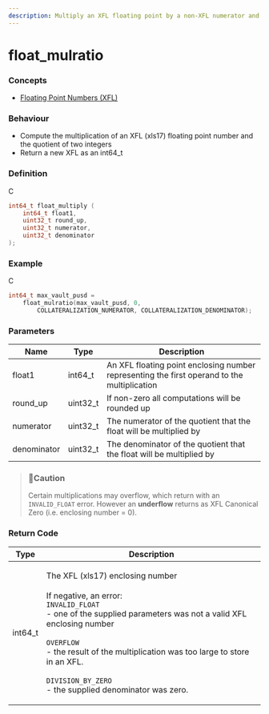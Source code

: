 ```yaml
---
description: Multiply an XFL floating point by a non-XFL numerator and denominator
---
```


# float\_mulratio

### Concepts

* [Floating Point Numbers (XFL)](../../../concepts/floating-point-numbers-xfl.md)

### Behaviour

* Compute the multiplication of an XFL (xls17) floating point number and the quotient of two integers
* Return a new XFL as an int64\_t

### Definition

C

```c
int64_t float_multiply (
    int64_t float1,
    uint32_t round_up,
    uint32_t numerator,
    uint32_t denominator
);
```

### Example

C

```c
int64_t max_vault_pusd =
    float_mulratio(max_vault_pusd, 0,
        COLLATERALIZATION_NUMERATOR, COLLATERALIZATION_DENOMINATOR);
```

### Parameters

| Name        | Type      | Description                                                                                 |
| ----------- | --------- | ------------------------------------------------------------------------------------------- |
| float1      | int64\_t  | An XFL floating point enclosing number representing the first operand to the multiplication |
| round\_up   | uint32\_t | If non-zero all computations will be rounded up                                             |
| numerator   | uint32\_t | The numerator of the quotient that the float will be multiplied by                          |
| denominator | uint32\_t | The denominator of the quotient that the float will be multiplied by                        |

> ### 🚧Caution
>
> Certain multiplications may overflow, which return with an `INVALID_FLOAT` error. However an **underflow** returns as XFL Canonical Zero (i.e. enclosing number = 0).

### Return Code

| Type     | Description                                                                                                                                                                                                                                                                                                                                                    |
| -------- | -------------------------------------------------------------------------------------------------------------------------------------------------------------------------------------------------------------------------------------------------------------------------------------------------------------------------------------------------------------- |
| int64\_t | <p>The XFL (xls17) enclosing number<br><br>If negative, an error:<br><code>INVALID_FLOAT</code><br>- one of the supplied parameters was not a valid XFL enclosing number<br><br><code>OVERFLOW</code><br>- the result of the multiplication was too large to store in an XFL.<br><br><code>DIVISION_BY_ZERO</code><br>- the supplied denominator was zero.</p> |
